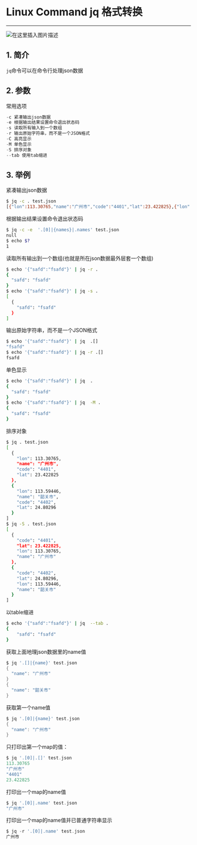 #  Linux Command jq 格式转换



-----

![在这里插入图片描述](https://img-blog.csdnimg.cn/310ecb3fa2f84bf984c0adab84c83e80.gif#pic_center)


## 1. 简介
 `jq`命令可以在命令行处理json数据
## 2. 参数
常用选项

```python
-c 紧凑输出json数据
-e 根据输出结果设置命令退出状态码
-s 读取所有输入到一个数组
-r 输出原始字符串，而不是一个JSON格式
-C 高亮显示
-M 单色显示
-S 排序对象
--tab 使用tab缩进 
```
## 3. 举例
紧凑输出json数据

```bash
$ jq -c . test.json
[{"lon":113.30765,"name":"广州市","code":"4401","lat":23.422825},{"lon":113.59446,"name":"韶关市","code":"4402","lat":24.80296}]
```
根据输出结果设置命令退出状态码

```bash
$ jq -c -e  '.[0]|{names}|.names' test.json
null
$ echo $?
1
```
读取所有输出到一个数组(也就是所在json数据最外层套一个数组)

```bash
$ echo '{"safd":"fsafd"}' | jq -r .
{
  "safd": "fsafd"
}
$ echo '{"safd":"fsafd"}' | jq -s .
[
  {
    "safd": "fsafd"
  }
]
```
输出原始字符串，而不是一个JSON格式

```bash
$ echo '{"safd":"fsafd"}' | jq  .[]
"fsafd"
$ echo '{"safd":"fsafd"}' | jq -r .[]
fsafd
```
单色显示

```bash
$ echo '{"safd":"fsafd"}' | jq  .
{
  "safd": "fsafd"
}
$ echo '{"safd":"fsafd"}' | jq  -M .
{
  "safd": "fsafd"
}
```
排序对象

```bash
$ jq . test.json 
[
  {
    "lon": 113.30765,
    "name": "广州市",
    "code": "4401",
    "lat": 23.422825
  },
  {
    "lon": 113.59446,
    "name": "韶关市",
    "code": "4402",
    "lat": 24.80296
  }
]
$ jq -S . test.json 
[
  {
    "code": "4401",
    "lat": 23.422825,
    "lon": 113.30765,
    "name": "广州市"
  },
  {
    "code": "4402",
    "lat": 24.80296,
    "lon": 113.59446,
    "name": "韶关市"
  }
]
```
以table缩进

```bash
$ echo '{"safd":"fsafd"}' | jq  --tab .
{
    "safd": "fsafd"
}
```
获取上面地理json数据里的name值

```go
$ jq '.[]|{name}' test.json 
{
  "name": "广州市"
}
{
  "name": "韶关市"
}
```
获取第一个name值

```go
$ jq '.[0]|{name}' test.json 
{
  "name": "广州市"
}
```
只打印出第一个map的值：

```go
$ jq '.[0]|.[]' test.json 
113.30765
"广州市"
"4401"
23.422825
```
打印出一个map的name值

```go
$ jq '.[0]|.name' test.json 
"广州市"
```

打印出一个map的name值并已普通字符串显示

```go
$ jq -r '.[0]|.name' test.json 
广州市
```


